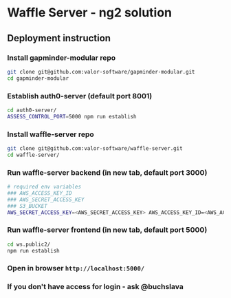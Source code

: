 # Waffle Server - ng2 solution

## Deployment instruction

### Install gapminder-modular repo
```bash
git clone git@github.com:valor-software/gapminder-modular.git
cd gapminder-modular
```

### Establish auth0-server (default port 8001)
```bash
cd auth0-server/
ASSESS_CONTROL_PORT=5000 npm run establish
```

### Install waffle-server repo
```bash
git clone git@github.com:valor-software/waffle-server.git
cd waffle-server/
```

### Run waffle-server backend (in new tab, default port 3000)
```bash
# required env variables
### AWS_ACCESS_KEY_ID
### AWS_SECRET_ACCESS_KEY
### S3_BUCKET
AWS_SECRET_ACCESS_KEY=<AWS_SECRET_ACCESS_KEY> AWS_ACCESS_KEY_ID=<AWS_ACCESS_KEY_ID> S3_BUCKET=<S3_BUCKET> node ./server.js
```

### Run waffle-server frontend (in new tab, default port 5000)
```bash
cd ws.public2/
npm run establish
```

### Open in browser `http://localhost:5000/`

### If you don't have access for login - ask @buchslava
